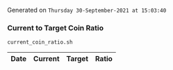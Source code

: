 Generated on `Thursday 30-September-2021 at 15:03:40`

### Current to Target Coin Ratio
`current_coin_ratio.sh`

Date|Current|Target|Ratio
---|---|---|---

